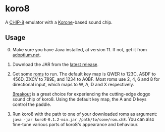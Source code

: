 # koro8
A [CHIP-8](https://en.wikipedia.org/wiki/CHIP-8) emulator with
a [Korone](https://twitter.com/KoroneNoises/)-based sound chip.

## Usage
0. Make sure you have Java installed, at version 11. If not, get it from [adoptium.net](https://adoptium.net).
1. Download the JAR from the [latest release](https://github.com/foxolotl/koro8/releases/latest).
2. Get some [roms](https://github.com/loktar00/chip8/tree/master/roms) to run.
    The default key map is QWER to 123C, ASDF to 456D, ZXCV to 789E, and 1234 to A0BF.
    Most roms use 2, 4, 6 and 8 for directional input, which maps to W, A, D and X respectively.

    [Breakout](https://github.com/loktar00/chip8/raw/master/roms/Breakout%20%5BCarmelo%20Cortez%2C%201979%5D.ch8)
    is a great choice for experiencing the cutting-edge doggo sound chip of koro8.
    Using the default key map, the A and D keys control the paddle.
3. Run koro8 with the path to one of your downloaded roms as argument: `java -jar koro8-0.1.2-min.jar /path/to/some/rom.ch8`.
    You can also fine-tune various parts of koro8's appearance and behaviour.
